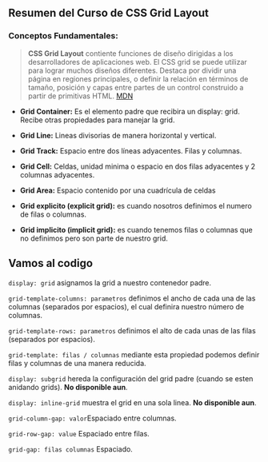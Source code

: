 ## Resumen del Curso de CSS Grid Layout

### Conceptos Fundamentales:
>**CSS Grid Layout** contiente funciones de diseño dirigidas a los desarrolladores de aplicaciones web. El CSS grid se puede utilizar para lograr muchos diseños diferentes. Destaca por dividir una página en regiones principales, o definir la relación en términos de tamaño, posición y capas entre partes de un control construido a partir de primitivas HTML.
[MDN](https://developer.mozilla.org/es/docs/Web/CSS/CSS_Grid_Layout)

* **Grid Container:** Es el elemento padre que recibira un display: grid. Recibe otras propiedades para manejar la grid.

* **Grid Line:** Lineas divisorias de manera horizontal y vertical.

* **Grid Track:** Espacio entre dos líneas adyacentes. Filas y columnas.

* **Grid Cell:** Celdas, unidad minima o espacio en dos filas adyacentes y 2 columnas adyacentes.

* **Grid Area:** Espacio contenido por una cuadrícula de celdas

* **Grid explicito (explicit grid):** es cuando nosotros definimos el numero de filas o columnas.
* **Grid implicito (implicit grid):** es cuando tenemos filas o columnas que no definimos pero son parte de nuestro grid.

## Vamos al codigo

`display: grid` asignamos la grid a nuestro contenedor padre.

`grid-template-columns: parametros` definimos el ancho de cada una de las columnas (separados por espacios), el cual definira nuestro número de columnas.

`grid-template-rows: parametros` definimos el alto de cada unas de las filas (separados por espacios).

`grid-template: filas / columnas` mediante esta propiedad podemos definir filas y columnas de una manera reducida.

`display: subgrid` hereda la configuración del grid padre (cuando se esten anidando grids).
**No disponible aun**.

`display: inline-grid` muestra el grid en una sola linea. **No disponible aun**.

`grid-column-gap: valor`Espaciado entre columnas.

`grid-row-gap: value` Espaciado entre filas.

`grid-gap: filas columnas` Espaciado.

